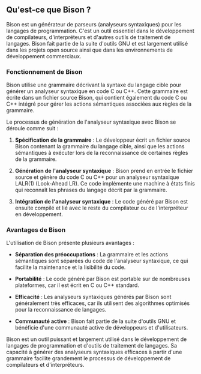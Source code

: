 ## Qu'est-ce que Bison ?

Bison est un générateur de parseurs (analyseurs syntaxiques) pour les langages de programmation. C'est un outil essentiel dans le développement de compilateurs, d'interpréteurs et d'autres outils de traitement de langages. Bison fait partie de la suite d'outils GNU et est largement utilisé dans les projets open source ainsi que dans les environnements de développement commerciaux.

### Fonctionnement de Bison

Bison utilise une grammaire décrivant la syntaxe du langage cible pour générer un analyseur syntaxique en code C ou C++. Cette grammaire est écrite dans un fichier source Bison, qui contient également du code C ou C++ intégré pour gérer les actions sémantiques associées aux règles de la grammaire.

Le processus de génération de l'analyseur syntaxique avec Bison se déroule comme suit :

1. **Spécification de la grammaire** : Le développeur écrit un fichier source Bison contenant la grammaire du langage cible, ainsi que les actions sémantiques à exécuter lors de la reconnaissance de certaines règles de la grammaire.

2. **Génération de l'analyseur syntaxique** : Bison prend en entrée le fichier source et génère du code C ou C++ pour un analyseur syntaxique LALR(1) (Look-Ahead LR). Ce code implémente une machine à états finis qui reconnaît les phrases du langage décrit par la grammaire.

3. **Intégration de l'analyseur syntaxique** : Le code généré par Bison est ensuite compilé et lié avec le reste du compilateur ou de l'interpréteur en développement.

### Avantages de Bison

L'utilisation de Bison présente plusieurs avantages :

- **Séparation des préoccupations** : La grammaire et les actions sémantiques sont séparées du code de l'analyseur syntaxique, ce qui facilite la maintenance et la lisibilité du code.

- **Portabilité** : Le code généré par Bison est portable sur de nombreuses plateformes, car il est écrit en C ou C++ standard.

- **Efficacité** : Les analyseurs syntaxiques générés par Bison sont généralement très efficaces, car ils utilisent des algorithmes optimisés pour la reconnaissance de langages.

- **Communauté active** : Bison fait partie de la suite d'outils GNU et bénéficie d'une communauté active de développeurs et d'utilisateurs.

Bison est un outil puissant et largement utilisé dans le développement de langages de programmation et d'outils de traitement de langages. Sa capacité à générer des analyseurs syntaxiques efficaces à partir d'une grammaire facilite grandement le processus de développement de compilateurs et d'interpréteurs.